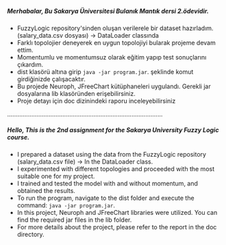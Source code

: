 <h5>Merhabalar, Bu Sakarya Üniversitesi Bulanık Mantık dersi 2.ödevidir.</h5>
<ul>
  <li>FuzzyLogic repository'sinden oluşan verilerele bir dataset hazırladım.(salary_data.csv dosyası) ->  DataLoader classında</li>
   <li>Farklı topolojier deneyerek en uygun topolojiyi bularak projeme devam ettim.</li> 
  <li> Momentumlu ve momentumsuz olarak eğitim yapıp test sonuçlarını çıkardım.</li>
  <li>dist klasörü altına girip <code>java -jar program.jar</code>. şeklinde komut girdiğinizde çalışacaktır.</li>
  <li>Bu projede Neuroph, JFreeChart kütüphaneleri uygulandı. Gerekli jar dosyalarına lib klasöründen erişebilirsiniz.</li>
  <li>Proje detayı için doc dizinindeki raporu inceleyebilirsiniz</li>
</ul>
<p>..........................................................................................</p>
<h5>Hello, This is the 2nd assignment for the Sakarya University Fuzzy Logic course.</h5>
<ul>
  <li>I prepared a dataset using the data from the FuzzyLogic repository (salary_data.csv file) -> In the DataLoader class.</li>
  <li>I experimented with different topologies and proceeded with the most suitable one for my project.</li>
  <li>I trained and tested the model with and without momentum, and obtained the results.</li>
  <li>To run the program, navigate to the dist folder and execute the command: <code>java -jar program.jar</code>.</li>
  <li>In this project, Neuroph and JFreeChart libraries were utilized. You can find the required jar files in the lib folder.</li>
  <li>For more details about the project, please refer to the report in the doc directory.</li>
</ul>
